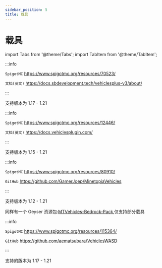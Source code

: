 ```yaml
---
sidebar_position: 5
title: 载具
---
```


# 载具

import Tabs from '@theme/Tabs';
import TabItem from '@theme/TabItem';

<Tabs queryString="vehicles">
<TabItem value="VehiclesPlus" label="VehiclesPlus(付费)">

:::info

`SpigotMC` https://www.spigotmc.org/resources/70523/

`文档(英文)` https://docs.sbdevelopment.tech/vehiclesplus-v3/about/

:::

支持版本为 1.17 - 1.21

</TabItem>
<TabItem value="Vehicles" label="Vehicles(付费)">

:::info

`SpigotMC` https://www.spigotmc.org/resources/12446/

`文档(英文)` https://docs.vehiclesplugin.com/

:::

支持版本为 1.15 - 1.21

</TabItem>
<TabItem value="MTVehicles" label="MTVehicles(免费)">

:::info

`SpigotMC` https://www.spigotmc.org/resources/80910/

`GitHub` https://github.com/GamerJoep/MinetopiaVehicles

:::

支持版本为 1.12 - 1.21

同样有一个 Geyser 资源包:[MTVehicles-Bedrock-Pack](https://github.com/Tydium/MTVehicles-Bedrock-Pack),仅支持部分载具

</TabItem>
<TabItem value="VehiclesWASD" label="VehiclesWASD(付费)">

:::info

`SpigotMC` https://www.spigotmc.org/resources/115364/

`GitHub` https://github.com/aematsubara/VehiclesWASD

:::

支持的版本为 1.17 - 1.21

</TabItem>
</Tabs>